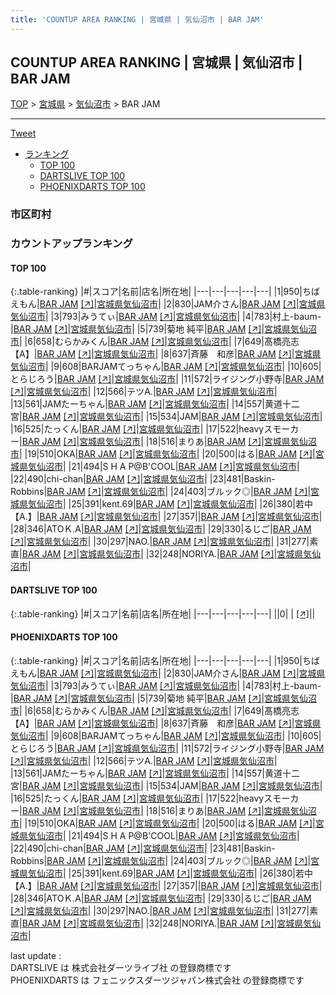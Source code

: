 ```yaml
---
title: 'COUNTUP AREA RANKING | 宮城県 | 気仙沼市 | BAR JAM'
---
```

## COUNTUP AREA RANKING | 宮城県 | 気仙沼市 | BAR JAM

[TOP](/darts/rank/) > [宮城県](/darts/rank/宮城県/) > [気仙沼市](/darts/rank/宮城県/気仙沼市/) > BAR JAM

___

<a href="https://twitter.com/share?ref_src=twsrc%5Etfw" data-text="COUNTUP AREA RANKING | 宮城県気仙沼市BAR JAM" class="twitter-share-button" data-hashtags="DARTSLIVE,PHOENIXDARTS,darts,ダーツ" data-show-count="false">Tweet</a>

* [ランキング](#カウントアップランキング)
    * [TOP 100](#top-100)
    * [DARTSLIVE TOP 100](#dartslive-top-100)
    * [PHOENIXDARTS TOP 100](#phoenixdarts-top-100)

### 市区町村

<ul>

</ul>

### カウントアップランキング

#### TOP 100



{:.table-ranking}
|#|スコア|名前|店名|所在地|
|---|---|---|---|---|
|1|950|<span class="rank-name-pd">ちばえもん</span>|<a href="/darts/rank/shops/88273.html">BAR JAM</a> <a href="https://vs.phoenixdarts.com/jp/shop/shopDetailInfo/s_88273?s_seq=88273">[↗]</a>|<a href="/darts/rank/宮城県/気仙沼市">宮城県気仙沼市</a>|
|2|830|<span class="rank-name-pd">JAM介さん</span>|<a href="/darts/rank/shops/88273.html">BAR JAM</a> <a href="https://vs.phoenixdarts.com/jp/shop/shopDetailInfo/s_88273?s_seq=88273">[↗]</a>|<a href="/darts/rank/宮城県/気仙沼市">宮城県気仙沼市</a>|
|3|793|<span class="rank-name-pd">みうてぃ</span>|<a href="/darts/rank/shops/88273.html">BAR JAM</a> <a href="https://vs.phoenixdarts.com/jp/shop/shopDetailInfo/s_88273?s_seq=88273">[↗]</a>|<a href="/darts/rank/宮城県/気仙沼市">宮城県気仙沼市</a>|
|4|783|<span class="rank-name-pd">村上-baum-</span>|<a href="/darts/rank/shops/88273.html">BAR JAM</a> <a href="https://vs.phoenixdarts.com/jp/shop/shopDetailInfo/s_88273?s_seq=88273">[↗]</a>|<a href="/darts/rank/宮城県/気仙沼市">宮城県気仙沼市</a>|
|5|739|<span class="rank-name-pd"><span class="pro-icon-pd"></span>菊地 純平</span>|<a href="/darts/rank/shops/88273.html">BAR JAM</a> <a href="https://vs.phoenixdarts.com/jp/shop/shopDetailInfo/s_88273?s_seq=88273">[↗]</a>|<a href="/darts/rank/宮城県/気仙沼市">宮城県気仙沼市</a>|
|6|658|<span class="rank-name-pd">むらかみくん</span>|<a href="/darts/rank/shops/88273.html">BAR JAM</a> <a href="https://vs.phoenixdarts.com/jp/shop/shopDetailInfo/s_88273?s_seq=88273">[↗]</a>|<a href="/darts/rank/宮城県/気仙沼市">宮城県気仙沼市</a>|
|7|649|<span class="rank-name-pd">髙橋亮志【A】</span>|<a href="/darts/rank/shops/88273.html">BAR JAM</a> <a href="https://vs.phoenixdarts.com/jp/shop/shopDetailInfo/s_88273?s_seq=88273">[↗]</a>|<a href="/darts/rank/宮城県/気仙沼市">宮城県気仙沼市</a>|
|8|637|<span class="rank-name-pd">斉藤　和彦</span>|<a href="/darts/rank/shops/88273.html">BAR JAM</a> <a href="https://vs.phoenixdarts.com/jp/shop/shopDetailInfo/s_88273?s_seq=88273">[↗]</a>|<a href="/darts/rank/宮城県/気仙沼市">宮城県気仙沼市</a>|
|9|608|<span class="rank-name-pd">BARJAMてっちゃん</span>|<a href="/darts/rank/shops/88273.html">BAR JAM</a> <a href="https://vs.phoenixdarts.com/jp/shop/shopDetailInfo/s_88273?s_seq=88273">[↗]</a>|<a href="/darts/rank/宮城県/気仙沼市">宮城県気仙沼市</a>|
|10|605|<span class="rank-name-pd">とらじろう</span>|<a href="/darts/rank/shops/88273.html">BAR JAM</a> <a href="https://vs.phoenixdarts.com/jp/shop/shopDetailInfo/s_88273?s_seq=88273">[↗]</a>|<a href="/darts/rank/宮城県/気仙沼市">宮城県気仙沼市</a>|
|11|572|<span class="rank-name-pd">ライジング小野寺</span>|<a href="/darts/rank/shops/88273.html">BAR JAM</a> <a href="https://vs.phoenixdarts.com/jp/shop/shopDetailInfo/s_88273?s_seq=88273">[↗]</a>|<a href="/darts/rank/宮城県/気仙沼市">宮城県気仙沼市</a>|
|12|566|<span class="rank-name-pd">テツA.</span>|<a href="/darts/rank/shops/88273.html">BAR JAM</a> <a href="https://vs.phoenixdarts.com/jp/shop/shopDetailInfo/s_88273?s_seq=88273">[↗]</a>|<a href="/darts/rank/宮城県/気仙沼市">宮城県気仙沼市</a>|
|13|561|<span class="rank-name-pd">JAMたーちゃん</span>|<a href="/darts/rank/shops/88273.html">BAR JAM</a> <a href="https://vs.phoenixdarts.com/jp/shop/shopDetailInfo/s_88273?s_seq=88273">[↗]</a>|<a href="/darts/rank/宮城県/気仙沼市">宮城県気仙沼市</a>|
|14|557|<span class="rank-name-pd">黄道十二宮</span>|<a href="/darts/rank/shops/88273.html">BAR JAM</a> <a href="https://vs.phoenixdarts.com/jp/shop/shopDetailInfo/s_88273?s_seq=88273">[↗]</a>|<a href="/darts/rank/宮城県/気仙沼市">宮城県気仙沼市</a>|
|15|534|<span class="rank-name-pd">JAM</span>|<a href="/darts/rank/shops/88273.html">BAR JAM</a> <a href="https://vs.phoenixdarts.com/jp/shop/shopDetailInfo/s_88273?s_seq=88273">[↗]</a>|<a href="/darts/rank/宮城県/気仙沼市">宮城県気仙沼市</a>|
|16|525|<span class="rank-name-pd">たっくん</span>|<a href="/darts/rank/shops/88273.html">BAR JAM</a> <a href="https://vs.phoenixdarts.com/jp/shop/shopDetailInfo/s_88273?s_seq=88273">[↗]</a>|<a href="/darts/rank/宮城県/気仙沼市">宮城県気仙沼市</a>|
|17|522|<span class="rank-name-pd">heavyスモーカー</span>|<a href="/darts/rank/shops/88273.html">BAR JAM</a> <a href="https://vs.phoenixdarts.com/jp/shop/shopDetailInfo/s_88273?s_seq=88273">[↗]</a>|<a href="/darts/rank/宮城県/気仙沼市">宮城県気仙沼市</a>|
|18|516|<span class="rank-name-pd">まりあ</span>|<a href="/darts/rank/shops/88273.html">BAR JAM</a> <a href="https://vs.phoenixdarts.com/jp/shop/shopDetailInfo/s_88273?s_seq=88273">[↗]</a>|<a href="/darts/rank/宮城県/気仙沼市">宮城県気仙沼市</a>|
|19|510|<span class="rank-name-pd">OKA</span>|<a href="/darts/rank/shops/88273.html">BAR JAM</a> <a href="https://vs.phoenixdarts.com/jp/shop/shopDetailInfo/s_88273?s_seq=88273">[↗]</a>|<a href="/darts/rank/宮城県/気仙沼市">宮城県気仙沼市</a>|
|20|500|<span class="rank-name-pd">はる</span>|<a href="/darts/rank/shops/88273.html">BAR JAM</a> <a href="https://vs.phoenixdarts.com/jp/shop/shopDetailInfo/s_88273?s_seq=88273">[↗]</a>|<a href="/darts/rank/宮城県/気仙沼市">宮城県気仙沼市</a>|
|21|494|<span class="rank-name-pd">S H A P@B&#x27;COOL</span>|<a href="/darts/rank/shops/88273.html">BAR JAM</a> <a href="https://vs.phoenixdarts.com/jp/shop/shopDetailInfo/s_88273?s_seq=88273">[↗]</a>|<a href="/darts/rank/宮城県/気仙沼市">宮城県気仙沼市</a>|
|22|490|<span class="rank-name-pd">chi-chan</span>|<a href="/darts/rank/shops/88273.html">BAR JAM</a> <a href="https://vs.phoenixdarts.com/jp/shop/shopDetailInfo/s_88273?s_seq=88273">[↗]</a>|<a href="/darts/rank/宮城県/気仙沼市">宮城県気仙沼市</a>|
|23|481|<span class="rank-name-pd">Baskin-Robbins</span>|<a href="/darts/rank/shops/88273.html">BAR JAM</a> <a href="https://vs.phoenixdarts.com/jp/shop/shopDetailInfo/s_88273?s_seq=88273">[↗]</a>|<a href="/darts/rank/宮城県/気仙沼市">宮城県気仙沼市</a>|
|24|403|<span class="rank-name-pd">ブルック◎</span>|<a href="/darts/rank/shops/88273.html">BAR JAM</a> <a href="https://vs.phoenixdarts.com/jp/shop/shopDetailInfo/s_88273?s_seq=88273">[↗]</a>|<a href="/darts/rank/宮城県/気仙沼市">宮城県気仙沼市</a>|
|25|391|<span class="rank-name-pd">kent.69</span>|<a href="/darts/rank/shops/88273.html">BAR JAM</a> <a href="https://vs.phoenixdarts.com/jp/shop/shopDetailInfo/s_88273?s_seq=88273">[↗]</a>|<a href="/darts/rank/宮城県/気仙沼市">宮城県気仙沼市</a>|
|26|380|<span class="rank-name-pd">若中【A.】</span>|<a href="/darts/rank/shops/88273.html">BAR JAM</a> <a href="https://vs.phoenixdarts.com/jp/shop/shopDetailInfo/s_88273?s_seq=88273">[↗]</a>|<a href="/darts/rank/宮城県/気仙沼市">宮城県気仙沼市</a>|
|27|357|<span class="rank-name-pd"></span>|<a href="/darts/rank/shops/88273.html">BAR JAM</a> <a href="https://vs.phoenixdarts.com/jp/shop/shopDetailInfo/s_88273?s_seq=88273">[↗]</a>|<a href="/darts/rank/宮城県/気仙沼市">宮城県気仙沼市</a>|
|28|346|<span class="rank-name-pd">ATOＫ.A</span>|<a href="/darts/rank/shops/88273.html">BAR JAM</a> <a href="https://vs.phoenixdarts.com/jp/shop/shopDetailInfo/s_88273?s_seq=88273">[↗]</a>|<a href="/darts/rank/宮城県/気仙沼市">宮城県気仙沼市</a>|
|29|330|<span class="rank-name-pd">るじご</span>|<a href="/darts/rank/shops/88273.html">BAR JAM</a> <a href="https://vs.phoenixdarts.com/jp/shop/shopDetailInfo/s_88273?s_seq=88273">[↗]</a>|<a href="/darts/rank/宮城県/気仙沼市">宮城県気仙沼市</a>|
|30|297|<span class="rank-name-pd">NAO.</span>|<a href="/darts/rank/shops/88273.html">BAR JAM</a> <a href="https://vs.phoenixdarts.com/jp/shop/shopDetailInfo/s_88273?s_seq=88273">[↗]</a>|<a href="/darts/rank/宮城県/気仙沼市">宮城県気仙沼市</a>|
|31|277|<span class="rank-name-pd">素直</span>|<a href="/darts/rank/shops/88273.html">BAR JAM</a> <a href="https://vs.phoenixdarts.com/jp/shop/shopDetailInfo/s_88273?s_seq=88273">[↗]</a>|<a href="/darts/rank/宮城県/気仙沼市">宮城県気仙沼市</a>|
|32|248|<span class="rank-name-pd">NORIYA.</span>|<a href="/darts/rank/shops/88273.html">BAR JAM</a> <a href="https://vs.phoenixdarts.com/jp/shop/shopDetailInfo/s_88273?s_seq=88273">[↗]</a>|<a href="/darts/rank/宮城県/気仙沼市">宮城県気仙沼市</a>|


#### DARTSLIVE TOP 100



{:.table-ranking}
|#|スコア|名前|店名|所在地|
|---|---|---|---|---|
||0|<span class="rank-name-dl"> </span>|<a href="/darts/rank/shops/.html"></a> <a href="">[↗]</a>|<a href="/darts/rank//"></a>|


#### PHOENIXDARTS TOP 100



{:.table-ranking}
|#|スコア|名前|店名|所在地|
|---|---|---|---|---|
|1|950|<span class="rank-name-pd">ちばえもん</span>|<a href="/darts/rank/shops/88273.html">BAR JAM</a> <a href="https://vs.phoenixdarts.com/jp/shop/shopDetailInfo/s_88273?s_seq=88273">[↗]</a>|<a href="/darts/rank/宮城県/気仙沼市">宮城県気仙沼市</a>|
|2|830|<span class="rank-name-pd">JAM介さん</span>|<a href="/darts/rank/shops/88273.html">BAR JAM</a> <a href="https://vs.phoenixdarts.com/jp/shop/shopDetailInfo/s_88273?s_seq=88273">[↗]</a>|<a href="/darts/rank/宮城県/気仙沼市">宮城県気仙沼市</a>|
|3|793|<span class="rank-name-pd">みうてぃ</span>|<a href="/darts/rank/shops/88273.html">BAR JAM</a> <a href="https://vs.phoenixdarts.com/jp/shop/shopDetailInfo/s_88273?s_seq=88273">[↗]</a>|<a href="/darts/rank/宮城県/気仙沼市">宮城県気仙沼市</a>|
|4|783|<span class="rank-name-pd">村上-baum-</span>|<a href="/darts/rank/shops/88273.html">BAR JAM</a> <a href="https://vs.phoenixdarts.com/jp/shop/shopDetailInfo/s_88273?s_seq=88273">[↗]</a>|<a href="/darts/rank/宮城県/気仙沼市">宮城県気仙沼市</a>|
|5|739|<span class="rank-name-pd"><span class="pro-icon-pd"></span>菊地 純平</span>|<a href="/darts/rank/shops/88273.html">BAR JAM</a> <a href="https://vs.phoenixdarts.com/jp/shop/shopDetailInfo/s_88273?s_seq=88273">[↗]</a>|<a href="/darts/rank/宮城県/気仙沼市">宮城県気仙沼市</a>|
|6|658|<span class="rank-name-pd">むらかみくん</span>|<a href="/darts/rank/shops/88273.html">BAR JAM</a> <a href="https://vs.phoenixdarts.com/jp/shop/shopDetailInfo/s_88273?s_seq=88273">[↗]</a>|<a href="/darts/rank/宮城県/気仙沼市">宮城県気仙沼市</a>|
|7|649|<span class="rank-name-pd">髙橋亮志【A】</span>|<a href="/darts/rank/shops/88273.html">BAR JAM</a> <a href="https://vs.phoenixdarts.com/jp/shop/shopDetailInfo/s_88273?s_seq=88273">[↗]</a>|<a href="/darts/rank/宮城県/気仙沼市">宮城県気仙沼市</a>|
|8|637|<span class="rank-name-pd">斉藤　和彦</span>|<a href="/darts/rank/shops/88273.html">BAR JAM</a> <a href="https://vs.phoenixdarts.com/jp/shop/shopDetailInfo/s_88273?s_seq=88273">[↗]</a>|<a href="/darts/rank/宮城県/気仙沼市">宮城県気仙沼市</a>|
|9|608|<span class="rank-name-pd">BARJAMてっちゃん</span>|<a href="/darts/rank/shops/88273.html">BAR JAM</a> <a href="https://vs.phoenixdarts.com/jp/shop/shopDetailInfo/s_88273?s_seq=88273">[↗]</a>|<a href="/darts/rank/宮城県/気仙沼市">宮城県気仙沼市</a>|
|10|605|<span class="rank-name-pd">とらじろう</span>|<a href="/darts/rank/shops/88273.html">BAR JAM</a> <a href="https://vs.phoenixdarts.com/jp/shop/shopDetailInfo/s_88273?s_seq=88273">[↗]</a>|<a href="/darts/rank/宮城県/気仙沼市">宮城県気仙沼市</a>|
|11|572|<span class="rank-name-pd">ライジング小野寺</span>|<a href="/darts/rank/shops/88273.html">BAR JAM</a> <a href="https://vs.phoenixdarts.com/jp/shop/shopDetailInfo/s_88273?s_seq=88273">[↗]</a>|<a href="/darts/rank/宮城県/気仙沼市">宮城県気仙沼市</a>|
|12|566|<span class="rank-name-pd">テツA.</span>|<a href="/darts/rank/shops/88273.html">BAR JAM</a> <a href="https://vs.phoenixdarts.com/jp/shop/shopDetailInfo/s_88273?s_seq=88273">[↗]</a>|<a href="/darts/rank/宮城県/気仙沼市">宮城県気仙沼市</a>|
|13|561|<span class="rank-name-pd">JAMたーちゃん</span>|<a href="/darts/rank/shops/88273.html">BAR JAM</a> <a href="https://vs.phoenixdarts.com/jp/shop/shopDetailInfo/s_88273?s_seq=88273">[↗]</a>|<a href="/darts/rank/宮城県/気仙沼市">宮城県気仙沼市</a>|
|14|557|<span class="rank-name-pd">黄道十二宮</span>|<a href="/darts/rank/shops/88273.html">BAR JAM</a> <a href="https://vs.phoenixdarts.com/jp/shop/shopDetailInfo/s_88273?s_seq=88273">[↗]</a>|<a href="/darts/rank/宮城県/気仙沼市">宮城県気仙沼市</a>|
|15|534|<span class="rank-name-pd">JAM</span>|<a href="/darts/rank/shops/88273.html">BAR JAM</a> <a href="https://vs.phoenixdarts.com/jp/shop/shopDetailInfo/s_88273?s_seq=88273">[↗]</a>|<a href="/darts/rank/宮城県/気仙沼市">宮城県気仙沼市</a>|
|16|525|<span class="rank-name-pd">たっくん</span>|<a href="/darts/rank/shops/88273.html">BAR JAM</a> <a href="https://vs.phoenixdarts.com/jp/shop/shopDetailInfo/s_88273?s_seq=88273">[↗]</a>|<a href="/darts/rank/宮城県/気仙沼市">宮城県気仙沼市</a>|
|17|522|<span class="rank-name-pd">heavyスモーカー</span>|<a href="/darts/rank/shops/88273.html">BAR JAM</a> <a href="https://vs.phoenixdarts.com/jp/shop/shopDetailInfo/s_88273?s_seq=88273">[↗]</a>|<a href="/darts/rank/宮城県/気仙沼市">宮城県気仙沼市</a>|
|18|516|<span class="rank-name-pd">まりあ</span>|<a href="/darts/rank/shops/88273.html">BAR JAM</a> <a href="https://vs.phoenixdarts.com/jp/shop/shopDetailInfo/s_88273?s_seq=88273">[↗]</a>|<a href="/darts/rank/宮城県/気仙沼市">宮城県気仙沼市</a>|
|19|510|<span class="rank-name-pd">OKA</span>|<a href="/darts/rank/shops/88273.html">BAR JAM</a> <a href="https://vs.phoenixdarts.com/jp/shop/shopDetailInfo/s_88273?s_seq=88273">[↗]</a>|<a href="/darts/rank/宮城県/気仙沼市">宮城県気仙沼市</a>|
|20|500|<span class="rank-name-pd">はる</span>|<a href="/darts/rank/shops/88273.html">BAR JAM</a> <a href="https://vs.phoenixdarts.com/jp/shop/shopDetailInfo/s_88273?s_seq=88273">[↗]</a>|<a href="/darts/rank/宮城県/気仙沼市">宮城県気仙沼市</a>|
|21|494|<span class="rank-name-pd">S H A P@B&#x27;COOL</span>|<a href="/darts/rank/shops/88273.html">BAR JAM</a> <a href="https://vs.phoenixdarts.com/jp/shop/shopDetailInfo/s_88273?s_seq=88273">[↗]</a>|<a href="/darts/rank/宮城県/気仙沼市">宮城県気仙沼市</a>|
|22|490|<span class="rank-name-pd">chi-chan</span>|<a href="/darts/rank/shops/88273.html">BAR JAM</a> <a href="https://vs.phoenixdarts.com/jp/shop/shopDetailInfo/s_88273?s_seq=88273">[↗]</a>|<a href="/darts/rank/宮城県/気仙沼市">宮城県気仙沼市</a>|
|23|481|<span class="rank-name-pd">Baskin-Robbins</span>|<a href="/darts/rank/shops/88273.html">BAR JAM</a> <a href="https://vs.phoenixdarts.com/jp/shop/shopDetailInfo/s_88273?s_seq=88273">[↗]</a>|<a href="/darts/rank/宮城県/気仙沼市">宮城県気仙沼市</a>|
|24|403|<span class="rank-name-pd">ブルック◎</span>|<a href="/darts/rank/shops/88273.html">BAR JAM</a> <a href="https://vs.phoenixdarts.com/jp/shop/shopDetailInfo/s_88273?s_seq=88273">[↗]</a>|<a href="/darts/rank/宮城県/気仙沼市">宮城県気仙沼市</a>|
|25|391|<span class="rank-name-pd">kent.69</span>|<a href="/darts/rank/shops/88273.html">BAR JAM</a> <a href="https://vs.phoenixdarts.com/jp/shop/shopDetailInfo/s_88273?s_seq=88273">[↗]</a>|<a href="/darts/rank/宮城県/気仙沼市">宮城県気仙沼市</a>|
|26|380|<span class="rank-name-pd">若中【A.】</span>|<a href="/darts/rank/shops/88273.html">BAR JAM</a> <a href="https://vs.phoenixdarts.com/jp/shop/shopDetailInfo/s_88273?s_seq=88273">[↗]</a>|<a href="/darts/rank/宮城県/気仙沼市">宮城県気仙沼市</a>|
|27|357|<span class="rank-name-pd"></span>|<a href="/darts/rank/shops/88273.html">BAR JAM</a> <a href="https://vs.phoenixdarts.com/jp/shop/shopDetailInfo/s_88273?s_seq=88273">[↗]</a>|<a href="/darts/rank/宮城県/気仙沼市">宮城県気仙沼市</a>|
|28|346|<span class="rank-name-pd">ATOＫ.A</span>|<a href="/darts/rank/shops/88273.html">BAR JAM</a> <a href="https://vs.phoenixdarts.com/jp/shop/shopDetailInfo/s_88273?s_seq=88273">[↗]</a>|<a href="/darts/rank/宮城県/気仙沼市">宮城県気仙沼市</a>|
|29|330|<span class="rank-name-pd">るじご</span>|<a href="/darts/rank/shops/88273.html">BAR JAM</a> <a href="https://vs.phoenixdarts.com/jp/shop/shopDetailInfo/s_88273?s_seq=88273">[↗]</a>|<a href="/darts/rank/宮城県/気仙沼市">宮城県気仙沼市</a>|
|30|297|<span class="rank-name-pd">NAO.</span>|<a href="/darts/rank/shops/88273.html">BAR JAM</a> <a href="https://vs.phoenixdarts.com/jp/shop/shopDetailInfo/s_88273?s_seq=88273">[↗]</a>|<a href="/darts/rank/宮城県/気仙沼市">宮城県気仙沼市</a>|
|31|277|<span class="rank-name-pd">素直</span>|<a href="/darts/rank/shops/88273.html">BAR JAM</a> <a href="https://vs.phoenixdarts.com/jp/shop/shopDetailInfo/s_88273?s_seq=88273">[↗]</a>|<a href="/darts/rank/宮城県/気仙沼市">宮城県気仙沼市</a>|
|32|248|<span class="rank-name-pd">NORIYA.</span>|<a href="/darts/rank/shops/88273.html">BAR JAM</a> <a href="https://vs.phoenixdarts.com/jp/shop/shopDetailInfo/s_88273?s_seq=88273">[↗]</a>|<a href="/darts/rank/宮城県/気仙沼市">宮城県気仙沼市</a>|


<div class="footer border-top border-gray-light mt-5 pt-3 text-right text-gray">
    last update : <span style="font-weight: italic" id="foot_last_modified"></span><br />
    DARTSLIVE は 株式会社ダーツライブ社 の登録商標です<br />
    PHOENIXDARTS は フェニックスダーツジャパン株式会社 の登録商標です<br />
</div>

<script src="https://cdnjs.cloudflare.com/ajax/libs/jquery.tablesorter/2.31.3/js/jquery.tablesorter.min.js" integrity="sha512-qzgd5cYSZcosqpzpn7zF2ZId8f/8CHmFKZ8j7mU4OUXTNRd5g+ZHBPsgKEwoqxCtdQvExE5LprwwPAgoicguNg==" crossorigin="anonymous" referrerpolicy="no-referrer"></script>
<link rel="stylesheet" href="https://cdnjs.cloudflare.com/ajax/libs/jquery.tablesorter/2.31.3/css/theme.default.min.css" integrity="sha512-wghhOJkjQX0Lh3NSWvNKeZ0ZpNn+SPVXX1Qyc9OCaogADktxrBiBdKGDoqVUOyhStvMBmJQ8ZdMHiR3wuEq8+w==" crossorigin="anonymous" referrerpolicy="no-referrer" />
<script>
$(function() {
    $(".table-ranking").tablesorter({sortList:[[0, 0]]});
    $("#foot_last_modified").text(formatDate(new Date(document.lastModified), 'yyyy-MM-dd HH:mm:ss'));
});
</script>

<script async src="https://platform.twitter.com/widgets.js" charset="utf-8"></script>